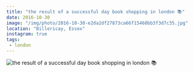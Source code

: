 ```yaml
---
title: "the result of a successful day book shopping in london 📚"
date: 2016-10-30
image: "/img/photo/2016-10-30-e2da2df27873ca66f15460bb3f3d7c35.jpg"
location: "Billericay, Essex"
instagram: true
tags:
 - london
---
```


![the result of a successful day book shopping in london 📚](/img/photo/2016-10-30-e2da2df27873ca66f15460bb3f3d7c35.jpg)
